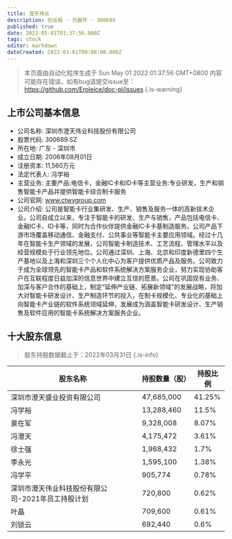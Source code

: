 ```yaml
---
title: 澄天伟业
description: 创业板 - 元器件 - 300689
published: true
date: 2022-05-01T01:37:56.000Z
tags: stock
editor: markdown
dateCreated: 2022-01-01T00:00:00.000Z
---
```


> 本页面由自动化程序生成于 Sun May 01 2022 01:37:56 GMT+0800
> 内容可能存在错误，如有bug请提交issue至：https://github.com/Eroleice/doc-pi/issues
{.is-warning}

## 上市公司基本信息
- 公司名称: 深圳市澄天伟业科技股份有限公司
- 股票代码: 300689.SZ
- 所在地: 广东 - 深圳市
- 成立日期: 2006年08月01日
- 注册资本: 11,560万元
- 法定代表人: 冯学裕
- 主营业务: 主要产品:电信卡，金融IC卡和ID卡等主营业务:专业研发，生产和销售智能卡产品并提供智能卡综合制卡服务
- 公司官网: www.ctwygroup.com
- 公司介绍: 公司是智能卡行业集研发、生产、销售及服务一体的高新技术企业。公司自成立以来，专注于智能卡的研发、生产与销售，产品包括电信卡、金融IC卡、ID卡等，同时为合作伙伴提供金融IC卡卡基制造服务。公司产品下游市场覆盖移动通信、金融支付、公共事业等智能卡主要应用领域。经过十几年在智能卡生产领域的发展，公司智能卡制造技术、工艺流程、管理水平以及经营规模处于行业领先地位。公司通过深圳、上海、北京和印度新德里四个生产基地以及上海和深圳三个个人化中心为客户提供优质产品及服务。公司致力于成为全球领先的智能卡产品和软件系统解决方案服务企业，努力实现协助客户在互联程度日益加深的信息世界中建立互信的愿景。公司在巩固现有业务、加深与客户合作的基础上，制定“延伸产业链、拓展新领域”的发展战略，将加大对智能卡研发设计、生产制造环节的投入，在制卡规模化、专业化的基础上向智能卡产业链的软件系统领域延伸，发展成为涵盖智能卡研发设计、生产销售及软件应用的智能卡系统解决方案服务企业。


## 十大股东信息
> 股东持股数据截止于：2022年03月31日
{.is-info}

| 股东名称 | 持股数量（股） | 持股比例 |
| --- | --- | --- |
| 深圳市澄天盛业投资有限公司 | 47,685,000 | 41.25% |
| 冯学裕 | 13,288,460 | 11.5% |
| 景在军 | 9,328,008 | 8.07% |
| 冯澄天 | 4,175,472 | 3.61% |
| 徐士强 | 1,968,432 | 1.7% |
| 李永光 | 1,595,100 | 1.38% |
| 冯学平 | 905,774 | 0.78% |
| 深圳市澄天伟业科技股份有限公司-2021年员工持股计划 | 720,800 | 0.62% |
| 叶晶 | 709,600 | 0.61% |
| 刘锁云 | 692,440 | 0.6% |




